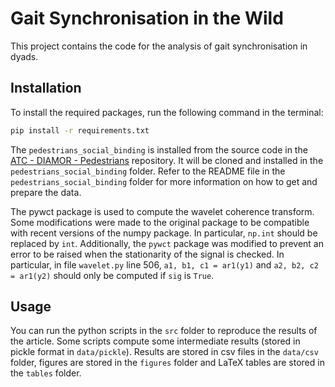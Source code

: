 # Gait Synchronisation in the Wild

This project contains the code for the analysis of gait synchronisation in dyads.

## Installation

To install the required packages, run the following command in the terminal:

```bash
pip install -r requirements.txt
```

The `pedestrians_social_binding` is installed from the source code in the [ATC - DIAMOR - Pedestrians](https://github.com/hbulab/atc-diamor) repository. It will be cloned and installed in the `pedestrians_social_binding` folder.
Refer to the README file in the `pedestrians_social_binding` folder for more information on how to get and prepare the data.

The pywct package is used to compute the wavelet coherence transform. Some modifications were made to the original package to be compatible with recent versions of the numpy package. In particular, `np.int` should be replaced by `int`.
Additionally, the `pywct` package was modified to prevent an error to be raised when the stationarity of the signal is checked. In particular, in file `wavelet.py` line 506, `a1, b1, c1 = ar1(y1)` and `a2, b2, c2 = ar1(y2)` should only be computed if `sig` is `True`.

## Usage

You can run the python scripts in the `src` folder to reproduce the results of the article. Some scripts compute some intermediate results (stored in pickle format in `data/pickle`). Results are stored in csv files in the `data/csv` folder, figures are stored in the `figures` folder and LaTeX tables are stored in the `tables` folder.

